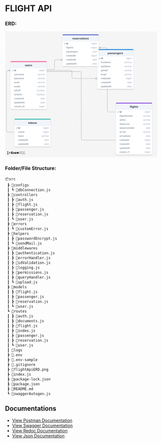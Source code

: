 # FLIGHT API

### ERD:

![ERD](./flightApiERD.png)

### Folder/File Structure:

```
📦src
 ┣ 📂configs
 ┃ ┗ 📜dbConnection.js
 ┣ 📂controllers
 ┃ ┣ 📜auth.js
 ┃ ┣ 📜flight.js
 ┃ ┣ 📜passenger.js
 ┃ ┣ 📜reservation.js
 ┃ ┗ 📜user.js
 ┣ 📂errors
 ┃ ┗ 📜customError.js
 ┣ 📂helpers
 ┃ ┣ 📜passwordEncrypt.js
 ┃ ┗ 📜sendMail.js
 ┣ 📂middlewares
 ┃ ┣ 📜authentication.js
 ┃ ┣ 📜errorHandler.js
 ┃ ┣ 📜idValidation.js
 ┃ ┣ 📜logging.js
 ┃ ┣ 📜permissions.js
 ┃ ┣ 📜queryHandler.js
 ┃ ┗ 📜upload.js
 ┣ 📂models
 ┃ ┣ 📜flight.js
 ┃ ┣ 📜passenger.js
 ┃ ┣ 📜reservation.js
 ┃ ┗ 📜user.js
 ┗ 📂routes
 ┃ ┣ 📜auth.js
 ┃ ┣ 📜documents.js
 ┃ ┣ 📜flight.js
 ┃ ┣ 📜index.js
 ┃ ┣ 📜passenger.js
 ┃ ┣ 📜reservation.js
 ┃ ┗ 📜user.js
 ┃ 📂logs
 ┣ 📜.env
 ┣ 📜.env-sample
 ┣ 📜.gitignore
 ┣ 📜flightApiERD.png
 ┣ 📜index.js
 ┣ 📜package-lock.json
 ┣ 📜package.json
 ┣ 📜README.md
 ┗ 📜swaggerAutogen.js
```

## Documentations

- [View Postman Documentation](https://documenter.getpostman.com/view/32987022/2sA3kVmMNX)
- [View Swagger Documentation]()
- [View Redoc Documentation]()
- [View Json Documentation]()
